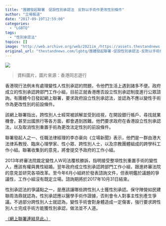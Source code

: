 ```yaml
---
title: "團體發起聯署　促設性別承認法　反對以手術作更改性別條件"
author: "立場報道"
date: "2017-09-19T12:59:00"
categories:
  - "LGBTQ"
tags:
  - "性別承認法"
topics: []
image: "http://web.archive.org/web/2021im_/https://assets.thestandnews.com/media/photos/10271208_653864404692754_3903257028599040_o_qAKWz.png"
original_url: "thestandnews.com/lgbtq/團體發起聯署-促設性別承認法-反對以手術作更改性別條件"
---
```

![](http://web.archive.org/web/2021im_/https://assets.thestandnews.com/media/photos/10271208_653864404692754_3903257028599040_o_qAKWz.png)
> 資料圖片，圖片來源：香港同志遊行

香港現行法例未有處理變性人性別承認的問題，令他們生活上遇到諸多不便。政府成立的性別承認跨部門工作小組，目前正就香港應否設立性別承認制度進行公眾諮詢。有團體今日發起網上聯署，要求政府設立性別承認法，並認為不應以變性手術作為更改性別的前設條件。

該網上聯署指出，跨性別人士經常被誤解並受到歧視，在開設銀行帳戶、尋找就業機會，甚至出國旅行等各方面，都會遇到困難。他們要求政府在香港設立性別承認法，以及取消性別重置手術為更改法定性別的前設條件。

聯署發起人之一、任職法律經理的李亦豪向《立場新聞》表示，他們是一群由港大法律系教授、臨床心理學家、性小眾、跨性別人士，以及宗教團體組成的跨學科工作小組。聯署收集到的意見，將會提交予政府的工作小組。

2013年終審法院裁定變性人W司法覆核勝訴，指明接受整項性別重置手術的變性人，應該有權與異性結婚。翌年政府成立性別承認跨部門工作小組，跟進終審法院的意見並研究各項改革。至今年6月小組終於發表諮詢文件，但表明鑑於議題的爭議性，工作小組沒有既定立場。諮詢期將於2017年10月31日結束。

性別承認法的爭議點之一，是應該讓哪些跨性別人士獲性別承認。保守陣營如民建聯周浩鼎就認為，性別承認應以醫學手術作證據，否則會令人對事主性別產生爭議。不過部分跨性別人士就認為，變性手術會對身體造成一定傷害，強行要求跨性別人士完成手術方能獲性別承認，做法並不人道。

[（網上聯署連結見此。）](http://web.archive.org/web/20211229062914/https://docs.google.com/forms/d/e/1FAIpQLSd8l58SilzVUvMr_T8f3bQaoMKP2izq5izPXQl1m_luVNPZgw/viewform)
